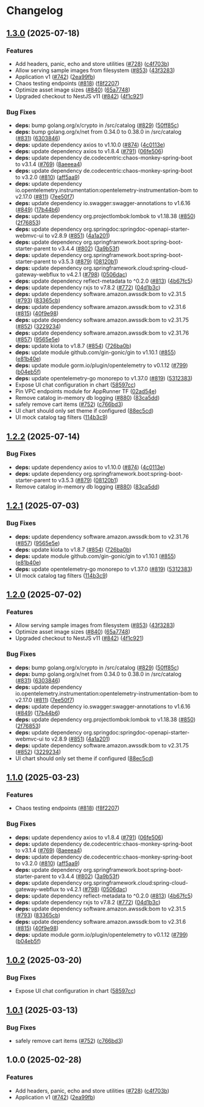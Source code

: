 # Changelog

## [1.3.0](https://github.com/StevenDavid/retail-store-sample-app/compare/v1.2.2...v1.3.0) (2025-07-18)


### Features

* Add headers, panic, echo and store utilities ([#728](https://github.com/StevenDavid/retail-store-sample-app/issues/728)) ([c4f703b](https://github.com/StevenDavid/retail-store-sample-app/commit/c4f703bc78bd832116a78e78bf44024aa5c361ca))
* Allow serving sample images from filesystem ([#853](https://github.com/StevenDavid/retail-store-sample-app/issues/853)) ([43f3283](https://github.com/StevenDavid/retail-store-sample-app/commit/43f3283f84ad0db99f75fa05e7eb7130c56d149e))
* Application v1 ([#742](https://github.com/StevenDavid/retail-store-sample-app/issues/742)) ([2ea99fb](https://github.com/StevenDavid/retail-store-sample-app/commit/2ea99fbf94c891c4da166c2527f082ab5c621240))
* Chaos testing endpoints ([#818](https://github.com/StevenDavid/retail-store-sample-app/issues/818)) ([f8f2207](https://github.com/StevenDavid/retail-store-sample-app/commit/f8f22078ea67049144bc2d59efc7a60c730c67f0))
* Optimize asset image sizes ([#840](https://github.com/StevenDavid/retail-store-sample-app/issues/840)) ([65a7748](https://github.com/StevenDavid/retail-store-sample-app/commit/65a7748dfd99a1392baf788d2a059228a35062ce))
* Upgraded checkout to NestJS v11 ([#842](https://github.com/StevenDavid/retail-store-sample-app/issues/842)) ([4f1c921](https://github.com/StevenDavid/retail-store-sample-app/commit/4f1c921320061e6e7716a14409fa3c640c98a917))


### Bug Fixes

* **deps:** bump golang.org/x/crypto in /src/catalog ([#829](https://github.com/StevenDavid/retail-store-sample-app/issues/829)) ([50ff85c](https://github.com/StevenDavid/retail-store-sample-app/commit/50ff85c654aa7f4c4469d8fb27a28c2c96988214))
* **deps:** bump golang.org/x/net from 0.34.0 to 0.38.0 in /src/catalog ([#831](https://github.com/StevenDavid/retail-store-sample-app/issues/831)) ([6303846](https://github.com/StevenDavid/retail-store-sample-app/commit/63038463f862f2d18518c17b72355f53cf5b173c))
* **deps:** update dependency axios to v1.10.0 ([#874](https://github.com/StevenDavid/retail-store-sample-app/issues/874)) ([4c0113e](https://github.com/StevenDavid/retail-store-sample-app/commit/4c0113e8144252a068b199a7c00c0924ac52fb90))
* **deps:** update dependency axios to v1.8.4 ([#791](https://github.com/StevenDavid/retail-store-sample-app/issues/791)) ([06fe506](https://github.com/StevenDavid/retail-store-sample-app/commit/06fe506a860bdadbe7fa69251b87ff62878f7f5d))
* **deps:** update dependency de.codecentric:chaos-monkey-spring-boot to v3.1.4 ([#769](https://github.com/StevenDavid/retail-store-sample-app/issues/769)) ([8aeeea4](https://github.com/StevenDavid/retail-store-sample-app/commit/8aeeea4ec3bbd6ec93c3a13aea43d15d805c0c3c))
* **deps:** update dependency de.codecentric:chaos-monkey-spring-boot to v3.2.0 ([#810](https://github.com/StevenDavid/retail-store-sample-app/issues/810)) ([aff5aa9](https://github.com/StevenDavid/retail-store-sample-app/commit/aff5aa94a81923765d38f3a4dd7b639706be1563))
* **deps:** update dependency io.opentelemetry.instrumentation:opentelemetry-instrumentation-bom to v2.17.0 ([#811](https://github.com/StevenDavid/retail-store-sample-app/issues/811)) ([7ee50f7](https://github.com/StevenDavid/retail-store-sample-app/commit/7ee50f71c86fe8bf27f5b7d3651e44d59c11086a))
* **deps:** update dependency io.swagger:swagger-annotations to v1.6.16 ([#849](https://github.com/StevenDavid/retail-store-sample-app/issues/849)) ([17b44b6](https://github.com/StevenDavid/retail-store-sample-app/commit/17b44b655bdd8011bc65d38301b720588042ead2))
* **deps:** update dependency org.projectlombok:lombok to v1.18.38 ([#850](https://github.com/StevenDavid/retail-store-sample-app/issues/850)) ([2f76853](https://github.com/StevenDavid/retail-store-sample-app/commit/2f768538e9ad409dba0ae4b1b83f76e3b0aed8b0))
* **deps:** update dependency org.springdoc:springdoc-openapi-starter-webmvc-ui to v2.8.9 ([#851](https://github.com/StevenDavid/retail-store-sample-app/issues/851)) ([4a1a201](https://github.com/StevenDavid/retail-store-sample-app/commit/4a1a2014222dd549850352f78851646830693143))
* **deps:** update dependency org.springframework.boot:spring-boot-starter-parent to v3.4.4 ([#802](https://github.com/StevenDavid/retail-store-sample-app/issues/802)) ([3a9b53f](https://github.com/StevenDavid/retail-store-sample-app/commit/3a9b53f1a1387ea0bfeabd7d6495983f15922ac3))
* **deps:** update dependency org.springframework.boot:spring-boot-starter-parent to v3.5.3 ([#879](https://github.com/StevenDavid/retail-store-sample-app/issues/879)) ([08120b1](https://github.com/StevenDavid/retail-store-sample-app/commit/08120b10d311d5b30bbf3b30f7a80537ec61b912))
* **deps:** update dependency org.springframework.cloud:spring-cloud-gateway-webflux to v4.2.1 ([#798](https://github.com/StevenDavid/retail-store-sample-app/issues/798)) ([0506dac](https://github.com/StevenDavid/retail-store-sample-app/commit/0506dac93cb109d12665c418b3412db3d2eca53b))
* **deps:** update dependency reflect-metadata to ^0.2.0 ([#813](https://github.com/StevenDavid/retail-store-sample-app/issues/813)) ([4b67fc5](https://github.com/StevenDavid/retail-store-sample-app/commit/4b67fc57514596585c7d4aa5d75042f6a6dd95ba))
* **deps:** update dependency rxjs to v7.8.2 ([#772](https://github.com/StevenDavid/retail-store-sample-app/issues/772)) ([04d1b3c](https://github.com/StevenDavid/retail-store-sample-app/commit/04d1b3c3a7e0a75252ec26d99c5ca488e84b7fbe))
* **deps:** update dependency software.amazon.awssdk:bom to v2.31.5 ([#793](https://github.com/StevenDavid/retail-store-sample-app/issues/793)) ([83365cb](https://github.com/StevenDavid/retail-store-sample-app/commit/83365cb236b055a61d559896e27ffec7478e7169))
* **deps:** update dependency software.amazon.awssdk:bom to v2.31.6 ([#815](https://github.com/StevenDavid/retail-store-sample-app/issues/815)) ([40f9e98](https://github.com/StevenDavid/retail-store-sample-app/commit/40f9e98af9395dabb2278f5f6f246caa7cf5b413))
* **deps:** update dependency software.amazon.awssdk:bom to v2.31.75 ([#852](https://github.com/StevenDavid/retail-store-sample-app/issues/852)) ([3229234](https://github.com/StevenDavid/retail-store-sample-app/commit/32292347ae4b7ffd2172e4b17ef5210966527d64))
* **deps:** update dependency software.amazon.awssdk:bom to v2.31.76 ([#857](https://github.com/StevenDavid/retail-store-sample-app/issues/857)) ([9565e5e](https://github.com/StevenDavid/retail-store-sample-app/commit/9565e5e386c4c7e6863c1691c70d6f6151901152))
* **deps:** update kiota to v1.8.7 ([#854](https://github.com/StevenDavid/retail-store-sample-app/issues/854)) ([726ba0b](https://github.com/StevenDavid/retail-store-sample-app/commit/726ba0b484fed0573aaf76b0c13ead590f24ebdd))
* **deps:** update module github.com/gin-gonic/gin to v1.10.1 ([#855](https://github.com/StevenDavid/retail-store-sample-app/issues/855)) ([e81b40e](https://github.com/StevenDavid/retail-store-sample-app/commit/e81b40e88c1286c86f705b68f1b4b16995a24cd7))
* **deps:** update module gorm.io/plugin/opentelemetry to v0.1.12 ([#799](https://github.com/StevenDavid/retail-store-sample-app/issues/799)) ([b04eb5f](https://github.com/StevenDavid/retail-store-sample-app/commit/b04eb5f984ea6c408165e988f7f25c80da9d2b85))
* **deps:** update opentelemetry-go monorepo to v1.37.0 ([#819](https://github.com/StevenDavid/retail-store-sample-app/issues/819)) ([5312383](https://github.com/StevenDavid/retail-store-sample-app/commit/531238309930200fdd1dd58200619c91d56a7f6e))
* Expose UI chat configuration in chart ([58597cc](https://github.com/StevenDavid/retail-store-sample-app/commit/58597cc9206758f95cf50f6b37df02fa828059d1))
* Pin VPC endpoints module for AppRunner TF ([02ad54e](https://github.com/StevenDavid/retail-store-sample-app/commit/02ad54e5fdc77402aa6c686270d06b8efb163ccd))
* Remove catalog in-memory db logging ([#880](https://github.com/StevenDavid/retail-store-sample-app/issues/880)) ([83ca5dd](https://github.com/StevenDavid/retail-store-sample-app/commit/83ca5dd7f7c30c4b752d9feca12f14a18b93f231))
* safely remove cart items ([#752](https://github.com/StevenDavid/retail-store-sample-app/issues/752)) ([c766bd3](https://github.com/StevenDavid/retail-store-sample-app/commit/c766bd3a9f2b24395f3a1276e0a1bc9fc7804f0d))
* UI chart should only set theme if configured ([88ec5cd](https://github.com/StevenDavid/retail-store-sample-app/commit/88ec5cd95722d5e164ddafdc1eb230d233667c4f))
* UI mock catalog tag filters ([114b3c9](https://github.com/StevenDavid/retail-store-sample-app/commit/114b3c9584c7ac49be19868ce33e2c51b5f17916))

## [1.2.2](https://github.com/aws-containers/retail-store-sample-app/compare/v1.2.1...v1.2.2) (2025-07-14)


### Bug Fixes

* **deps:** update dependency axios to v1.10.0 ([#874](https://github.com/aws-containers/retail-store-sample-app/issues/874)) ([4c0113e](https://github.com/aws-containers/retail-store-sample-app/commit/4c0113e8144252a068b199a7c00c0924ac52fb90))
* **deps:** update dependency org.springframework.boot:spring-boot-starter-parent to v3.5.3 ([#879](https://github.com/aws-containers/retail-store-sample-app/issues/879)) ([08120b1](https://github.com/aws-containers/retail-store-sample-app/commit/08120b10d311d5b30bbf3b30f7a80537ec61b912))
* Remove catalog in-memory db logging ([#880](https://github.com/aws-containers/retail-store-sample-app/issues/880)) ([83ca5dd](https://github.com/aws-containers/retail-store-sample-app/commit/83ca5dd7f7c30c4b752d9feca12f14a18b93f231))

## [1.2.1](https://github.com/aws-containers/retail-store-sample-app/compare/v1.2.0...v1.2.1) (2025-07-03)


### Bug Fixes

* **deps:** update dependency software.amazon.awssdk:bom to v2.31.76 ([#857](https://github.com/aws-containers/retail-store-sample-app/issues/857)) ([9565e5e](https://github.com/aws-containers/retail-store-sample-app/commit/9565e5e386c4c7e6863c1691c70d6f6151901152))
* **deps:** update kiota to v1.8.7 ([#854](https://github.com/aws-containers/retail-store-sample-app/issues/854)) ([726ba0b](https://github.com/aws-containers/retail-store-sample-app/commit/726ba0b484fed0573aaf76b0c13ead590f24ebdd))
* **deps:** update module github.com/gin-gonic/gin to v1.10.1 ([#855](https://github.com/aws-containers/retail-store-sample-app/issues/855)) ([e81b40e](https://github.com/aws-containers/retail-store-sample-app/commit/e81b40e88c1286c86f705b68f1b4b16995a24cd7))
* **deps:** update opentelemetry-go monorepo to v1.37.0 ([#819](https://github.com/aws-containers/retail-store-sample-app/issues/819)) ([5312383](https://github.com/aws-containers/retail-store-sample-app/commit/531238309930200fdd1dd58200619c91d56a7f6e))
* UI mock catalog tag filters ([114b3c9](https://github.com/aws-containers/retail-store-sample-app/commit/114b3c9584c7ac49be19868ce33e2c51b5f17916))

## [1.2.0](https://github.com/aws-containers/retail-store-sample-app/compare/v1.1.0...v1.2.0) (2025-07-02)


### Features

* Allow serving sample images from filesystem ([#853](https://github.com/aws-containers/retail-store-sample-app/issues/853)) ([43f3283](https://github.com/aws-containers/retail-store-sample-app/commit/43f3283f84ad0db99f75fa05e7eb7130c56d149e))
* Optimize asset image sizes ([#840](https://github.com/aws-containers/retail-store-sample-app/issues/840)) ([65a7748](https://github.com/aws-containers/retail-store-sample-app/commit/65a7748dfd99a1392baf788d2a059228a35062ce))
* Upgraded checkout to NestJS v11 ([#842](https://github.com/aws-containers/retail-store-sample-app/issues/842)) ([4f1c921](https://github.com/aws-containers/retail-store-sample-app/commit/4f1c921320061e6e7716a14409fa3c640c98a917))


### Bug Fixes

* **deps:** bump golang.org/x/crypto in /src/catalog ([#829](https://github.com/aws-containers/retail-store-sample-app/issues/829)) ([50ff85c](https://github.com/aws-containers/retail-store-sample-app/commit/50ff85c654aa7f4c4469d8fb27a28c2c96988214))
* **deps:** bump golang.org/x/net from 0.34.0 to 0.38.0 in /src/catalog ([#831](https://github.com/aws-containers/retail-store-sample-app/issues/831)) ([6303846](https://github.com/aws-containers/retail-store-sample-app/commit/63038463f862f2d18518c17b72355f53cf5b173c))
* **deps:** update dependency io.opentelemetry.instrumentation:opentelemetry-instrumentation-bom to v2.17.0 ([#811](https://github.com/aws-containers/retail-store-sample-app/issues/811)) ([7ee50f7](https://github.com/aws-containers/retail-store-sample-app/commit/7ee50f71c86fe8bf27f5b7d3651e44d59c11086a))
* **deps:** update dependency io.swagger:swagger-annotations to v1.6.16 ([#849](https://github.com/aws-containers/retail-store-sample-app/issues/849)) ([17b44b6](https://github.com/aws-containers/retail-store-sample-app/commit/17b44b655bdd8011bc65d38301b720588042ead2))
* **deps:** update dependency org.projectlombok:lombok to v1.18.38 ([#850](https://github.com/aws-containers/retail-store-sample-app/issues/850)) ([2f76853](https://github.com/aws-containers/retail-store-sample-app/commit/2f768538e9ad409dba0ae4b1b83f76e3b0aed8b0))
* **deps:** update dependency org.springdoc:springdoc-openapi-starter-webmvc-ui to v2.8.9 ([#851](https://github.com/aws-containers/retail-store-sample-app/issues/851)) ([4a1a201](https://github.com/aws-containers/retail-store-sample-app/commit/4a1a2014222dd549850352f78851646830693143))
* **deps:** update dependency software.amazon.awssdk:bom to v2.31.75 ([#852](https://github.com/aws-containers/retail-store-sample-app/issues/852)) ([3229234](https://github.com/aws-containers/retail-store-sample-app/commit/32292347ae4b7ffd2172e4b17ef5210966527d64))
* UI chart should only set theme if configured ([88ec5cd](https://github.com/aws-containers/retail-store-sample-app/commit/88ec5cd95722d5e164ddafdc1eb230d233667c4f))

## [1.1.0](https://github.com/aws-containers/retail-store-sample-app/compare/v1.0.2...v1.1.0) (2025-03-23)


### Features

* Chaos testing endpoints ([#818](https://github.com/aws-containers/retail-store-sample-app/issues/818)) ([f8f2207](https://github.com/aws-containers/retail-store-sample-app/commit/f8f22078ea67049144bc2d59efc7a60c730c67f0))


### Bug Fixes

* **deps:** update dependency axios to v1.8.4 ([#791](https://github.com/aws-containers/retail-store-sample-app/issues/791)) ([06fe506](https://github.com/aws-containers/retail-store-sample-app/commit/06fe506a860bdadbe7fa69251b87ff62878f7f5d))
* **deps:** update dependency de.codecentric:chaos-monkey-spring-boot to v3.1.4 ([#769](https://github.com/aws-containers/retail-store-sample-app/issues/769)) ([8aeeea4](https://github.com/aws-containers/retail-store-sample-app/commit/8aeeea4ec3bbd6ec93c3a13aea43d15d805c0c3c))
* **deps:** update dependency de.codecentric:chaos-monkey-spring-boot to v3.2.0 ([#810](https://github.com/aws-containers/retail-store-sample-app/issues/810)) ([aff5aa9](https://github.com/aws-containers/retail-store-sample-app/commit/aff5aa94a81923765d38f3a4dd7b639706be1563))
* **deps:** update dependency org.springframework.boot:spring-boot-starter-parent to v3.4.4 ([#802](https://github.com/aws-containers/retail-store-sample-app/issues/802)) ([3a9b53f](https://github.com/aws-containers/retail-store-sample-app/commit/3a9b53f1a1387ea0bfeabd7d6495983f15922ac3))
* **deps:** update dependency org.springframework.cloud:spring-cloud-gateway-webflux to v4.2.1 ([#798](https://github.com/aws-containers/retail-store-sample-app/issues/798)) ([0506dac](https://github.com/aws-containers/retail-store-sample-app/commit/0506dac93cb109d12665c418b3412db3d2eca53b))
* **deps:** update dependency reflect-metadata to ^0.2.0 ([#813](https://github.com/aws-containers/retail-store-sample-app/issues/813)) ([4b67fc5](https://github.com/aws-containers/retail-store-sample-app/commit/4b67fc57514596585c7d4aa5d75042f6a6dd95ba))
* **deps:** update dependency rxjs to v7.8.2 ([#772](https://github.com/aws-containers/retail-store-sample-app/issues/772)) ([04d1b3c](https://github.com/aws-containers/retail-store-sample-app/commit/04d1b3c3a7e0a75252ec26d99c5ca488e84b7fbe))
* **deps:** update dependency software.amazon.awssdk:bom to v2.31.5 ([#793](https://github.com/aws-containers/retail-store-sample-app/issues/793)) ([83365cb](https://github.com/aws-containers/retail-store-sample-app/commit/83365cb236b055a61d559896e27ffec7478e7169))
* **deps:** update dependency software.amazon.awssdk:bom to v2.31.6 ([#815](https://github.com/aws-containers/retail-store-sample-app/issues/815)) ([40f9e98](https://github.com/aws-containers/retail-store-sample-app/commit/40f9e98af9395dabb2278f5f6f246caa7cf5b413))
* **deps:** update module gorm.io/plugin/opentelemetry to v0.1.12 ([#799](https://github.com/aws-containers/retail-store-sample-app/issues/799)) ([b04eb5f](https://github.com/aws-containers/retail-store-sample-app/commit/b04eb5f984ea6c408165e988f7f25c80da9d2b85))

## [1.0.2](https://github.com/aws-containers/retail-store-sample-app/compare/v1.0.1...v1.0.2) (2025-03-20)


### Bug Fixes

* Expose UI chat configuration in chart ([58597cc](https://github.com/aws-containers/retail-store-sample-app/commit/58597cc9206758f95cf50f6b37df02fa828059d1))

## [1.0.1](https://github.com/aws-containers/retail-store-sample-app/compare/v1.0.0...v1.0.1) (2025-03-13)


### Bug Fixes

* safely remove cart items ([#752](https://github.com/aws-containers/retail-store-sample-app/issues/752)) ([c766bd3](https://github.com/aws-containers/retail-store-sample-app/commit/c766bd3a9f2b24395f3a1276e0a1bc9fc7804f0d))

## 1.0.0 (2025-02-28)


### Features

* Add headers, panic, echo and store utilities ([#728](https://github.com/aws-containers/retail-store-sample-app/issues/728)) ([c4f703b](https://github.com/aws-containers/retail-store-sample-app/commit/c4f703bc78bd832116a78e78bf44024aa5c361ca))
* Application v1 ([#742](https://github.com/aws-containers/retail-store-sample-app/issues/742)) ([2ea99fb](https://github.com/aws-containers/retail-store-sample-app/commit/2ea99fbf94c891c4da166c2527f082ab5c621240))
